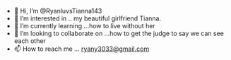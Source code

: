 - 👋 Hi, I’m @RyanluvsTianna143
- 👀 I’m interested in .. my beautiful girlfriend Tianna.
- 🌱 I’m currently learning ...how to live without her 
- 💞️ I’m looking to collaborate on ...how to get the judge to say we can see each other 
- 📫 How to reach me ... ryany3033@gmail.com

<!---
RyanluvsTianna143/RyanluvsTianna143 is a ✨ special ✨ repository because its `README.md` (this file) appears on your GitHub profile.
You can click the Preview link to take a look at your changes.
--->
